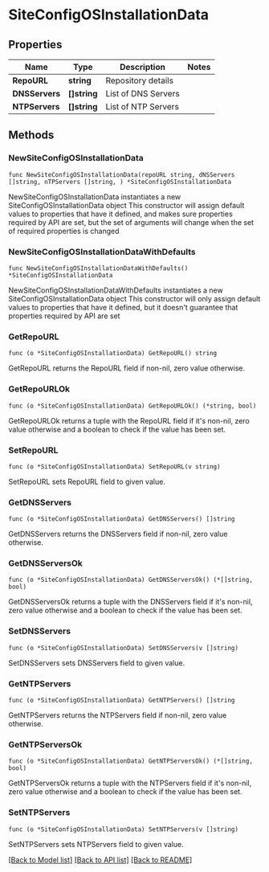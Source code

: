 # SiteConfigOSInstallationData

## Properties

Name | Type | Description | Notes
------------ | ------------- | ------------- | -------------
**RepoURL** | **string** | Repository details | 
**DNSServers** | **[]string** | List of DNS Servers | 
**NTPServers** | **[]string** | List of NTP Servers | 

## Methods

### NewSiteConfigOSInstallationData

`func NewSiteConfigOSInstallationData(repoURL string, dNSServers []string, nTPServers []string, ) *SiteConfigOSInstallationData`

NewSiteConfigOSInstallationData instantiates a new SiteConfigOSInstallationData object
This constructor will assign default values to properties that have it defined,
and makes sure properties required by API are set, but the set of arguments
will change when the set of required properties is changed

### NewSiteConfigOSInstallationDataWithDefaults

`func NewSiteConfigOSInstallationDataWithDefaults() *SiteConfigOSInstallationData`

NewSiteConfigOSInstallationDataWithDefaults instantiates a new SiteConfigOSInstallationData object
This constructor will only assign default values to properties that have it defined,
but it doesn't guarantee that properties required by API are set

### GetRepoURL

`func (o *SiteConfigOSInstallationData) GetRepoURL() string`

GetRepoURL returns the RepoURL field if non-nil, zero value otherwise.

### GetRepoURLOk

`func (o *SiteConfigOSInstallationData) GetRepoURLOk() (*string, bool)`

GetRepoURLOk returns a tuple with the RepoURL field if it's non-nil, zero value otherwise
and a boolean to check if the value has been set.

### SetRepoURL

`func (o *SiteConfigOSInstallationData) SetRepoURL(v string)`

SetRepoURL sets RepoURL field to given value.


### GetDNSServers

`func (o *SiteConfigOSInstallationData) GetDNSServers() []string`

GetDNSServers returns the DNSServers field if non-nil, zero value otherwise.

### GetDNSServersOk

`func (o *SiteConfigOSInstallationData) GetDNSServersOk() (*[]string, bool)`

GetDNSServersOk returns a tuple with the DNSServers field if it's non-nil, zero value otherwise
and a boolean to check if the value has been set.

### SetDNSServers

`func (o *SiteConfigOSInstallationData) SetDNSServers(v []string)`

SetDNSServers sets DNSServers field to given value.


### GetNTPServers

`func (o *SiteConfigOSInstallationData) GetNTPServers() []string`

GetNTPServers returns the NTPServers field if non-nil, zero value otherwise.

### GetNTPServersOk

`func (o *SiteConfigOSInstallationData) GetNTPServersOk() (*[]string, bool)`

GetNTPServersOk returns a tuple with the NTPServers field if it's non-nil, zero value otherwise
and a boolean to check if the value has been set.

### SetNTPServers

`func (o *SiteConfigOSInstallationData) SetNTPServers(v []string)`

SetNTPServers sets NTPServers field to given value.



[[Back to Model list]](../README.md#documentation-for-models) [[Back to API list]](../README.md#documentation-for-api-endpoints) [[Back to README]](../README.md)


